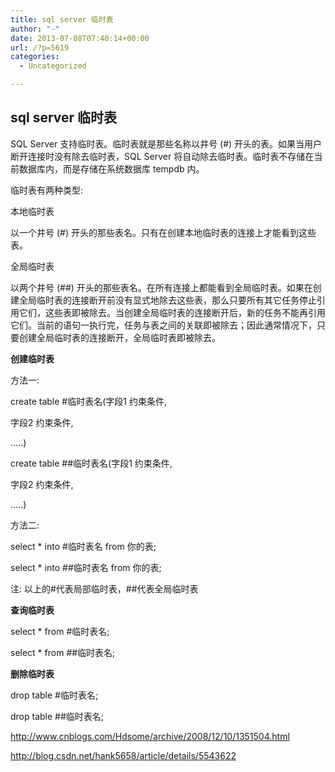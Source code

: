 ```yaml
---
title: sql server 临时表
author: "-"
date: 2013-07-08T07:40:14+00:00
url: /?p=5619
categories:
  - Uncategorized

---
```

## sql server 临时表
SQL Server 支持临时表。临时表就是那些名称以井号 (#) 开头的表。如果当用户断开连接时没有除去临时表，SQL Server 将自动除去临时表。临时表不存储在当前数据库内，而是存储在系统数据库 tempdb 内。

临时表有两种类型: 

本地临时表
  
以一个井号 (#) 开头的那些表名。只有在创建本地临时表的连接上才能看到这些表。

全局临时表
  
以两个井号 (##) 开头的那些表名。在所有连接上都能看到全局临时表。如果在创建全局临时表的连接断开前没有显式地除去这些表，那么只要所有其它任务停止引用它们，这些表即被除去。当创建全局临时表的连接断开后，新的任务不能再引用它们。当前的语句一执行完，任务与表之间的关联即被除去；因此通常情况下，只要创建全局临时表的连接断开，全局临时表即被除去。

**创建临时表**
  
方法一: 
  
create table #临时表名(字段1 约束条件,
  
字段2 约束条件,
  
.....)
  
create table ##临时表名(字段1 约束条件,
  
字段2 约束条件,
  
.....)
  
方法二: 
  
select * into #临时表名 from 你的表;
  
select * into ##临时表名 from 你的表;
  
注: 以上的#代表局部临时表，##代表全局临时表

**查询临时表**
  
select * from #临时表名;
  
select * from ##临时表名;

**删除临时表**
  
drop table #临时表名;
  
drop table ##临时表名;

<http://www.cnblogs.com/Hdsome/archive/2008/12/10/1351504.html>

<http://blog.csdn.net/hank5658/article/details/5543622>